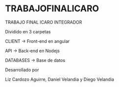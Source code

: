 # TRABAJOFINALICARO

TRABAJO FINAL ICARO INTEGRADOR

Dividido en 3 carpetas

CLIENT -> Front-end en angular

API -> Back-end en Nodejs

DATABASES -> Base de datos

Desarrollado por

Liz Cardozo Aguirre,
Daniel Velandia y 
Diego Velandia
